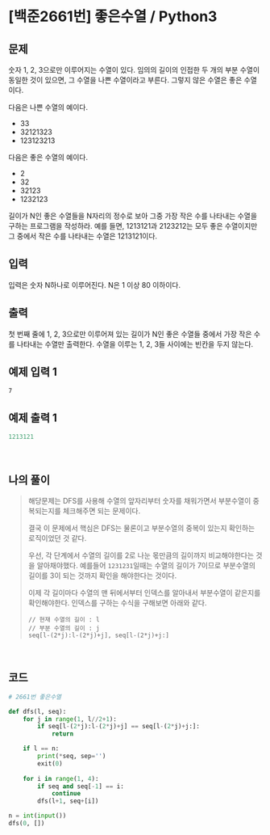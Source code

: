# [백준2661번] 좋은수열 / Python3

## 문제

숫자 1, 2, 3으로만 이루어지는 수열이 있다. 임의의 길이의 인접한 두 개의 부분 수열이 동일한 것이 있으면, 그 수열을 나쁜 수열이라고 부른다. 그렇지 않은 수열은 좋은 수열이다.

다음은 나쁜 수열의 예이다.

- 33
- 32121323
- 123123213

다음은 좋은 수열의 예이다.

- 2
- 32
- 32123
- 1232123

길이가 N인 좋은 수열들을 N자리의 정수로 보아 그중 가장 작은 수를 나타내는 수열을 구하는 프로그램을 작성하라. 예를 들면, 1213121과 2123212는 모두 좋은 수열이지만 그 중에서 작은 수를 나타내는 수열은 1213121이다.

## 입력

입력은 숫자 N하나로 이루어진다. N은 1 이상 80 이하이다.

## 출력

첫 번째 줄에 1, 2, 3으로만 이루어져 있는 길이가 N인 좋은 수열들 중에서 가장 작은 수를 나타내는 수열만 출력한다. 수열을 이루는 1, 2, 3들 사이에는 빈칸을 두지 않는다.

## 예제 입력 1

```
7
```

## 예제 출력 1

```D
1213121
```

<br>

## 나의 풀이

> 해당문제는 DFS를 사용해 수열의 앞자리부터 숫자를 채워가면서 부분수열이 중복되는지를 체크해주면 되는 문제이다.
>
> 결국 이 문제에서 핵심은 DFS는 물론이고 부분수열의 중복이 있는지 확인하는 로직이었던 것 같다. 
>
> 우선, 각 단계에서 수열의 길이를 2로 나눈 몫만큼의 길이까지 비교해야한다는 것을 알아채야했다. 예를들어 `1231231`일때는 수열의 길이가 7이므로 부분수열의 길이를 3이 되는 것까지 확인을 해야한다는 것이다. 
>
> 이제 각 길이마다 수열의 맨 뒤에서부터 인덱스를 알아내서 부분수열이 같은지를 확인해야한다. 인덱스를 구하는 수식을 구해보면 아래와 같다.
>
> ```
> // 현재 수열의 길이 : l
> // 부분 수열의 길이 : j
> seq[l-(2*j):l-(2*j)+j], seq[l-(2*j)+j:]
> ```

<br>

## 코드

```python
# 2661번 좋은수열

def dfs(l, seq):
    for j in range(1, l//2+1):
        if seq[l-(2*j):l-(2*j)+j] == seq[l-(2*j)+j:]:
            return

    if l == n:
        print(*seq, sep='')
        exit(0)
    
    for i in range(1, 4):
        if seq and seq[-1] == i:
            continue
        dfs(l+1, seq+[i])

n = int(input())
dfs(0, [])

```

